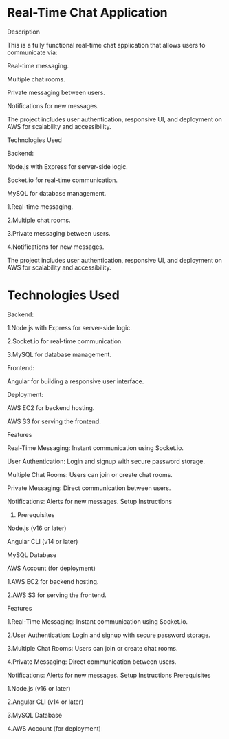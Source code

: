 
# Real-Time Chat Application


Description

This is a fully functional real-time chat application that allows users to communicate via:


Real-time messaging.

Multiple chat rooms.

Private messaging between users.

Notifications for new messages.

The project includes user authentication, responsive UI, and deployment on AWS for scalability and accessibility.

Technologies Used

Backend:

Node.js with Express for server-side logic.

Socket.io for real-time communication.

MySQL for database management.

1.Real-time messaging.

2.Multiple chat rooms.

3.Private messaging between users.

4.Notifications for new messages.

The project includes user authentication, responsive UI, and deployment on AWS for scalability and accessibility.

# Technologies Used

Backend:

1.Node.js with Express for server-side logic.

2.Socket.io for real-time communication.

3.MySQL for database management.


Frontend:

Angular for building a responsive user interface.

Deployment:

AWS EC2 for backend hosting.

AWS S3 for serving the frontend.

Features

Real-Time Messaging: Instant communication using Socket.io.

User Authentication: Login and signup with secure password storage.

Multiple Chat Rooms: Users can join or create chat rooms.

Private Messaging: Direct communication between users.

Notifications: Alerts for new messages.
Setup Instructions

1. Prerequisites

Node.js (v16 or later)

Angular CLI (v14 or later)

MySQL Database

AWS Account (for deployment)

1.AWS EC2 for backend hosting.

2.AWS S3 for serving the frontend.

Features

1.Real-Time Messaging: Instant communication using Socket.io.

2.User Authentication: Login and signup with secure password storage.

3.Multiple Chat Rooms: Users can join or create chat rooms.

4.Private Messaging: Direct communication between users.

Notifications: Alerts for new messages.
Setup Instructions
Prerequisites

1.Node.js (v16 or later)

2.Angular CLI (v14 or later)

3.MySQL Database

4.AWS Account (for deployment)

